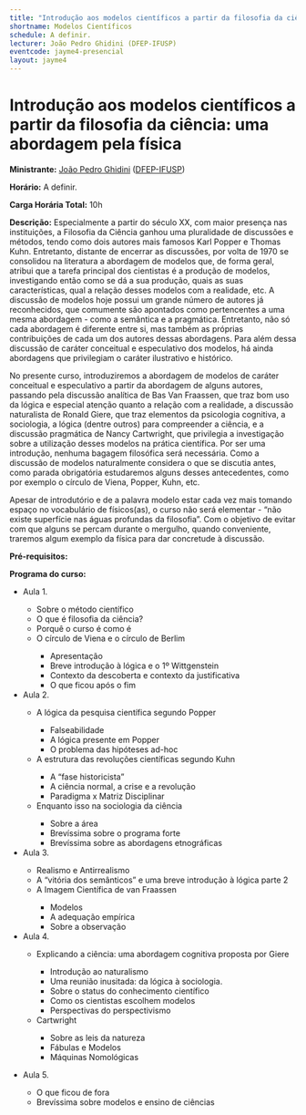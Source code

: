 ```yaml
---
title: "Introdução aos modelos científicos a partir da filosofia da ciência: uma abordagem pela física" 
shortname: Modelos Científicos
schedule: A definir.
lecturer: João Pedro Ghidini (DFEP-IFUSP)
eventcode: jayme4-presencial
layout: jayme4
---
```


# Introdução aos modelos científicos a partir da filosofia da ciência: uma abordagem pela física

**Ministrante:** [João Pedro Ghidini](http://lattes.cnpq.br/6401439148291747) ([DFEP-IFUSP](http://portal.if.usp.br/fep/))

**Horário:** A definir.

**Carga Horária Total:** 10h

**Descrição:** Especialmente a partir do século XX, com maior presença nas instituições, a Filosofia da Ciência ganhou uma pluralidade de discussões e métodos, tendo como dois autores mais famosos Karl Popper e Thomas Kuhn. Entretanto, distante de encerrar as discussões, por volta de 1970 se consolidou na literatura a abordagem de modelos que, de forma geral, atribui que a tarefa principal dos cientistas é a produção de modelos, investigando então como se dá a sua produção, quais as suas características, qual a relação desses modelos com a realidade, etc. A discussão de modelos hoje possui um grande número de autores já reconhecidos, que comumente são apontados como pertencentes a uma mesma abordagem - como a semântica e a pragmática. Entretanto, não só cada abordagem é diferente entre si, mas também as próprias contribuições de cada um dos autores dessas abordagens. Para além dessa discussão de caráter conceitual e especulativo dos modelos, há ainda abordagens que privilegiam o caráter ilustrativo e histórico.

No presente curso, introduziremos a abordagem de modelos de caráter conceitual e especulativo a partir da abordagem de alguns autores, passando pela discussão analítica de Bas Van Fraassen, que traz bom uso da lógica e especial atenção quanto a relação com a realidade, a discussão naturalista de Ronald Giere, que traz elementos da psicologia cognitiva, a sociologia, a lógica (dentre outros) para compreender a ciência, e a discussão pragmática de Nancy Cartwright, que privilegia a investigação sobre a utilização desses modelos na prática científica. Por ser uma introdução, nenhuma bagagem filosófica será necessária. Como a discussão de modelos naturalmente considera o que se discutia antes, como parada obrigatória estudaremos alguns desses antecedentes, como por exemplo o círculo de Viena, Popper, Kuhn, etc.

Apesar de introdutório e de a palavra modelo estar cada vez mais tomando espaço no vocabulário de físicos(as), o curso não será elementar - “não existe superfície nas águas profundas da filosofia”. Com o objetivo de evitar com que alguns se percam durante o mergulho, quando conveniente, traremos algum exemplo da física para dar concretude à discussão.


**Pré-requisitos:** 

**Programa do curso:**

<div style="text-align: justify">
 <ul>
  <li>Aula 1. </li>
   <ul> 
     <li> Sobre o método científico </li>
     <li> O que é filosofia da ciência? </li>
     <li> Porquê o curso é como é </li>
     <li> O círculo de Viena e o círculo de Berlim </li>
     <ul>
       <li> Apresentação </li>
       <li> Breve introdução à lógica e o 1º Wittgenstein </li>
       <li> Contexto da descoberta e contexto da justificativa </li>
       <li> O que ficou após o fim </li>
   </ul>
    </ul>
  <li>Aula 2.   </li>
   <ul>
     <li> A lógica da pesquisa científica segundo Popper </li>
     <ul>
     <li> Falseabilidade </li>
      <li> A lógica presente em Popper </li>
      <li> O problema das hipóteses ad-hoc </li>
       </ul>
     <li> A estrutura das revoluções científicas segundo Kuhn </li>
     <ul>
     <li> A “fase historicista” </li>
      <li> A ciência normal, a crise e a revolução </li>
      <li> Paradigma x Matriz Disciplinar</li>
       </ul>
     <li> Enquanto isso na sociologia da ciência </li>
     <ul>
     <li> Sobre a área </li>
      <li> Brevíssima sobre o programa forte  </li>
       <li> Brevíssima sobre as abordagens etnográficas </li>
       </ul>
   </ul>
  <li>Aula 3.  </li>
   <ul>
     <li> Realismo e Antirrealismo </li>
     <li> A “vitória dos semânticos” e uma breve introdução à lógica parte 2  </li>
     <li> A Imagem Científica de van Fraassen </li>
     <ul>
       <li> Modelos </li>
       <li> A adequação empírica </li>
       <li> Sobre a observação </li>
      </ul>
    </ul>
  <li>Aula 4. </li>
   <ul>
     <li> Explicando a ciência: uma abordagem cognitiva proposta por Giere </li>
     <ul>
     <li> Introdução ao naturalismo </li>
     <li> Uma reunião inusitada: da lógica à sociologia. </li>
     <li> Sobre o status do conhecimento científico </li>
     <li> Como os cientistas escolhem modelos </li>
     <li> Perspectivas do perspectivismo </li>
     </ul>
     <li> Cartwright </li>
     <ul>
     <li> Sobre as leis da natureza </li>
     <li> Fábulas e Modelos </li>
     <li> Máquinas Nomológicas </li>
     <ul>
     </ul>
 </ul>
      </ul>
       <li>Aula 5.  </li>
  <ul>
     <li> O que ficou de fora </li>
     <li> Brevíssima sobre modelos e ensino de ciências </li>
    </ul>

